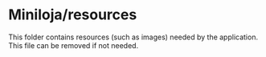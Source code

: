 # Miniloja/resources

This folder contains resources (such as images) needed by the application. This file can
be removed if not needed.
